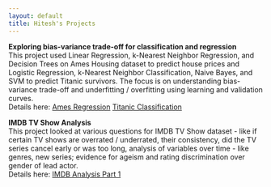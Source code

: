 ```yaml
---
layout: default
title: Hitesh's Projects
---
```


<!-- Global site tag (gtag.js) - Google Analytics -->
<script async src="https://www.googletagmanager.com/gtag/js?id=UA-167411237-1"></script>
<script>
  window.dataLayer = window.dataLayer || [];
  function gtag(){dataLayer.push(arguments);}
  gtag('js', new Date());

  gtag('config', 'UA-167411237-1');
</script>


**Exploring bias-variance trade-off for classification and regression**  
This project used Linear Regression, k-Nearest Neighbor Regression, and Decision Trees on Ames Housing dataset to predict house prices and Logistic Regression, k-Nearest Neighbor Classification, Naive Bayes, and SVM to predict Titanic survivors. The focus is on understanding bias-variance trade-off and underfitting / overfitting using learning and validation curves.   
Details here:
<a href="https://github.com/sabnanih/ames-housing-regression/blob/master/Ames.ipynb" target="_blank" rel="nofollow">Ames Regression</a>
<a href="https://github.com/sabnanih/titanic-survivor-classification/blob/master/Titanic.ipynb" target="_blank" rel="nofollow">Titanic Classification</a>  

**IMDB TV Show Analysis**   
This project looked at various questions for IMDB TV Show dataset - like if certain TV shows are overrated / underrated, their consistency, did the TV series cancel early or was too long, analysis of variables over time - like genres, new series; evidence for ageism and rating discrimination over gender of lead actor.   
Details here:
<a href="https://sabnanih.github.io/blog/2020/05/25/IMDB-TV-Show-Analysis" target="_blank" rel="nofollow">IMDB Analysis Part 1</a>
